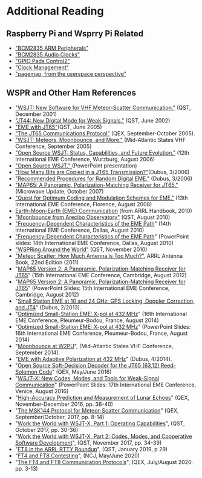 # Additional Reading

## Raspberry Pi and Wsprry Pi Related
- ["BCM2835 ARM Peripherals"](http://www.raspberrypi.org/wp-content/uploads/2012/02/BCM2835-ARM-Peripherals.pdf)
- ["BCM2835 Audio Clocks"](http://www.scribd.com/doc/127599939/BCM2835-Audio-clocks)
- ["GPIO Pads Control2"](http://www.scribd.com/doc/101830961/GPIO-Pads-Control2)
- ["Clock Management"](https://github.com/mgottschlag/vctools/blob/master/vcdb/cm.yaml)
- ["pagemap, from the userspace perspective"](https://www.kernel.org/doc/Documentation/vm/pagemap.txt)

## WSPR and Other Ham References
- ["WSJT: New Software for VHF Meteor-Scatter Communication."](https://web.archive.org/web/20221213201110/http:/physics.princeton.edu/pulsar/K1JT/WSJT_QST_Dec2001.pdf)  (QST, December 2001)
- ["JT44: New Digital Mode for Weak Signals."](https://web.archive.org/web/20221213201110/http:/physics.princeton.edu/pulsar/K1JT/WSJT_QST_Jun2002.pdf) (QST, June 2002)
- ["EME with JT65"](https://web.archive.org/web/20221213201110/http:/physics.princeton.edu/pulsar/K1JT/WA50_June05.pdf)(QST, June 2005)
- ["The JT65 Communications Protocol"](https://web.archive.org/web/20221213201110/http:/physics.princeton.edu/pulsar/K1JT/JT65.pdf) (QEX, September-October 2005).
- ["WSJT: Meteors, Moonbounce, and More."](https://web.archive.org/web/20221213201110/http:/physics.princeton.edu/pulsar/K1JT/PackRats_Sep05_K1JT.ppt) (Mid-Atlantic States VHF Conference, September 2005)
- ["Open Source WSJT: Status, Capabilities, and Future Evolution."](https://web.archive.org/web/20221213201110/http:/physics.princeton.edu/pulsar/K1JT/K1JT_eme2006.pdf) (12th International EME Conference, Wurzburg, August 2006)
- ["Open Source WSJT." ](https://web.archive.org/web/20221213201110/http:/physics.princeton.edu/pulsar/K1JT/K1JT_Wurzburg.ppt) (PowerPoint presentation)
- ["How Many Bits are Copied in a JT65 Transmission?"](https://web.archive.org/web/20221213201110/http:/physics.princeton.edu/pulsar/K1JT/K1JT_eme2006_2.pdf)(Dubus, 3/2006)
- ["Recommended Procedures for Random Digital EME."](https://web.archive.org/web/20221213201110/http:/physics.princeton.edu/pulsar/K1JT/Operating_Procedures.pdf) (Dubus, 3/2006)
- ["MAP65: A Panoramic, Polarization-Matching Receiver for JT65."](https://web.archive.org/web/20221213201110/http:/physics.princeton.edu/pulsar/K1JT/MAP65.pdf) (Microwave Update, October 2007)
- ["Quest for Optimum Coding and Modulation Schemes for EME."](https://web.archive.org/web/20221213201110/http:/physics.princeton.edu/pulsar/K1JT/EME_Florence_2008.pdf) (13th International EME Conference, Florence, August 2008)
- [Earth-Moon-Earth (EME) Communication](https://web.archive.org/web/20221213201110/http:/physics.princeton.edu/pulsar/K1JT/Hbk_2010_Ch30_EME.pdf) (from ARRL Handbook, 2010)
- ["Moonbounce from Arecibo Observatory"](https://web.archive.org/web/20221213201110/https:/physics.princeton.edu/pulsar/K1JT/Moonbounce_at_Arecibo.pdf) (QST, August 2010)
- ["Frequency-Dependent Characteristics of the EME Path](https://web.archive.org/web/20221213201110/https:/physics.princeton.edu/pulsar/K1JT/EME2010_K1JT.pdf)" (14th International EME Conference, Dallas, August 2010)
- ["Frequency-Dependent Characteristics of the EME Path](https://web.archive.org/web/20221213201110/https:/physics.princeton.edu/pulsar/K1JT/EME_2010_Dallas_K1JT_1.pdf)" (PowerPoint slides: 14th International EME Conference, Dallas, August 2010)
- ["WSPRing Around the World"](https://web.archive.org/web/20221213201110/https:/physics.princeton.edu/pulsar/K1JT/WSPR_QST_Nov_2010.pdf) (QST, November 2010)
- ["Meteor Scatter: How Much Antenna is Too Much?"](https://web.archive.org/web/20221213201110/https:/physics.princeton.edu/pulsar/K1JT/AntBk22_Meteor_Scatter.pdf), ARRL Antenna Book, 22nd Edition (2011)
- "[MAP65 Version 2: A Panoramic, Polarization-Matching Receiver for JT65](https://web.archive.org/web/20221213201110/http:/physics.princeton.edu/pulsar/K1JT/K1JT_EME2012.pdf)" (15th International EME Conference, Cambridge, August 2012)
- "[MAP65 Version 2: A Panoramic, Polarization-Matching Receiver for JT65](https://web.archive.org/web/20221213201110/https:/physics.princeton.edu/pulsar/K1JT/EME2012_K1JT.pdf)" (PowerPoint Slides: 15th International EME Conference, Cambridge, August 2012)
- "[Small Station EME at 10 and 24 GHz: GPS Locking, Doppler Correction, and JT4](https://web.archive.org/web/20221213201110/https:/physics.princeton.edu/pulsar/K1JT/small_station_eme.pdf)" (Dubus, 2/2013).
- "[Optimized Small-Station EME: X-pol at 432 MHz](https://web.archive.org/web/20221213201110/https:/physics.princeton.edu/pulsar/K1JT/Optimized_Small-Station_EME.pdf)" (16th International EME Conference, Pleumeur-Bodou, France, August 2014)
- "[Optimized Small-Station EME: X-pol at 432 MHz](https://web.archive.org/web/20221213201110/https:/physics.princeton.edu/pulsar/K1JT/EME_2014_K1JT.pdf)" (PowerPoint Slides: 16th International EME Conference, Pleumeur-Bodou, France, August 2014)
- "[Moonbounce at W2PU](https://web.archive.org/web/20221213201110/https:/physics.princeton.edu/pulsar/K1JT/Moonbounce_at_W2PU.pdf)", (Mid-Atlantic States VHF Conference, September 2014).
- "[EME with Adaptive Polarization at 432 MHz](https://web.archive.org/web/20221213201110/https:/physics.princeton.edu/pulsar/K1JT/EME_with_Adaptive_Polarization_at_432_MHz.pdf)" (Dubus, 4/2014).
- "[Open Source Soft-Decision Decoder for the JT65 (63,12) Reed-Solomon Code](https://web.archive.org/web/20221213201110/https:/physics.princeton.edu/pulsar/K1JT/FrankeTaylor_QEX_2016.pdf)" (QEX, May/June 2016)
- "[_WSJT-X:_ New Codes, Modes, and Tools for Weak-Signal Communication](https://web.archive.org/web/20221213201110/https:/physics.princeton.edu/pulsar/K1JT/K1JT_EME_2016_Venice.pdf)" (PowerPoint Slides: 17th International EME Conference, Venice, August 2016)
- "[High-Accuracy Prediction and Measurement of Lunar Echoes](https://web.archive.org/web/20221213201110/https:/physics.princeton.edu/pulsar/K1JT/LunarEchoes_QEX.pdf)" (QEX, November-December 2016, pp. 36-40)
- "[The MSK144 Protocol for Meteor-Scatter Communication](https://web.archive.org/web/20221213201110/https:/physics.princeton.edu/pulsar/K1JT/MSK144_Protocol_QEX.pdf)" (QEX, September/October, 2017, pp. 8-14)
- "[Work the World with WSJT-X, Part 1: Operating Capabilities](https://web.archive.org/web/20221213201110/https:/physics.princeton.edu/pulsar/K1JT/Work_the_World_part1.pdf)", (QST, October 2017, pp. 30-36)
- "[Work the World with WSJT-X, Part 2: Codes, Modes, and Cooperative Software Development](https://web.archive.org/web/20221213201110/https:/physics.princeton.edu/pulsar/K1JT/Work_the_World_part2.pdf)", (QST, November 2017, pp. 34-39)
- "[FT8 in the ARRL RTTY Roundup](https://web.archive.org/web/20221213201110/https:/physics.princeton.edu/pulsar/K1JT/FT8_RTTY_Roundup.pdf)", (QST, January 2019, p 29)
- "[FT4 and FT8 Contesting](https://web.archive.org/web/20221213201110/https:/physics.princeton.edu/pulsar/K1JT/NCJ_FT4_FT8_Contesting.pdf)", (NCJ, May/June 2020)
- "[The FT4 and FT8 Communication Protocols](https://web.archive.org/web/20221213201110/https:/physics.princeton.edu/pulsar/K1JT/FT4_FT8_QEX.pdf)", (QEX, July/August 2020. pp. 3-13)

